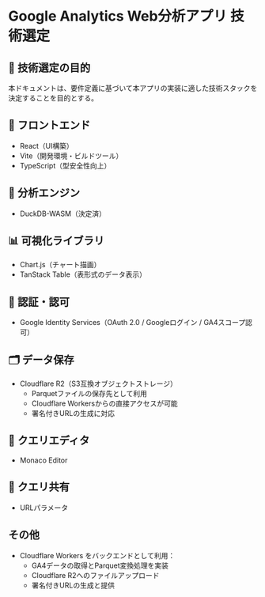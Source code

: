 # Google Analytics Web分析アプリ 技術選定

## 🎯 技術選定の目的

本ドキュメントは、要件定義に基づいて本アプリの実装に適した技術スタックを決定することを目的とする。

## 🔧 フロントエンド

- React（UI構築）
- Vite（開発環境・ビルドツール）
- TypeScript（型安全性向上）

## 🧠 分析エンジン

- DuckDB-WASM（決定済）

## 📊 可視化ライブラリ

- Chart.js（チャート描画）
- TanStack Table（表形式のデータ表示）

## 🔐 認証・認可

- Google Identity Services（OAuth 2.0 / Googleログイン / GA4スコープ認可）

## 🗂️ データ保存

- Cloudflare R2（S3互換オブジェクトストレージ）
  - Parquetファイルの保存先として利用
  - Cloudflare Workersからの直接アクセスが可能
  - 署名付きURLの生成に対応

## 💬 クエリエディタ

- Monaco Editor

## 🔗 クエリ共有

- URLパラメータ

## その他

- Cloudflare Workers をバックエンドとして利用：
  - GA4データの取得とParquet変換処理を実装
  - Cloudflare R2へのファイルアップロード
  - 署名付きURLの生成と提供

